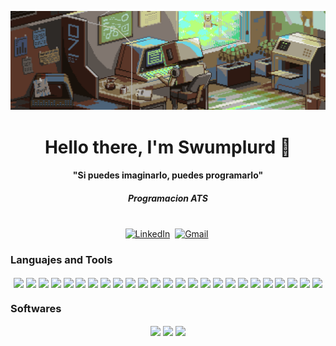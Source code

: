 ![](public/img/banner.gif)

<p>
  <h1 align="center"><b>Hello there, I'm Swumplurd 👾</b></h1>
</p>

<p>
  <h4 align="center"><b>"Si puedes imaginarlo, puedes programarlo"</b></h4>
  <h5 align="center">Programacion ATS</h5>
</p>

<p align="center">
<br>
<a href="https://www.linkedin.com/in/fernando-said-vasquez-tello-bb7087250/"><img src="https://img.shields.io/badge/linkedin-%230077B5.svg?&style=for-the-badge&logo=linkedin&logoColor=white" alt="LinkedIn" /></a>&nbsp;
<a href="mailto:ing.fernando.vasquez.tello@gmail.com"><img src="https://img.shields.io/badge/gmail-%23D14836.svg?&style=for-the-badge&logo=gmail&logoColor=white" alt="Gmail"/></a>&nbsp;

<br>
</p>

### Languajes and Tools

<div align="center">
  <img align="center" src="https://cdn.jsdelivr.net/gh/devicons/devicon/icons/javascript/javascript-original.svg" width=32/>
  <img align="center" src="https://cdn.jsdelivr.net/gh/devicons/devicon/icons/typescript/typescript-original.svg" width=32/>
  <img align="center" src="https://cdn.jsdelivr.net/gh/devicons/devicon/icons/java/java-original.svg" width=32/>
  <img align="center" src="https://cdn.jsdelivr.net/gh/devicons/devicon/icons/python/python-original.svg" width=32/>
  <img align="center" src="https://cdn.jsdelivr.net/gh/devicons/devicon/icons/php/php-plain.svg" width=32/>
  <img align="center" src="https://cdn.jsdelivr.net/gh/devicons/devicon/icons/mongodb/mongodb-original-wordmark.svg" width=32/>
  <img align="center" src="https://cdn.jsdelivr.net/gh/devicons/devicon/icons/express/express-original.svg" width=32/>
  <img align="center" src="https://cdn.jsdelivr.net/gh/devicons/devicon/icons/react/react-original.svg" width=32/>
  <img align="center" src="https://cdn.jsdelivr.net/gh/devicons/devicon/icons/redux/redux-original.svg" width=32/>
  <img align="center" src="https://cdn.jsdelivr.net/gh/devicons/devicon/icons/nextjs/nextjs-original.svg" width=32/>
  <img align="center" src="https://cdn.jsdelivr.net/gh/devicons/devicon/icons/nodejs/nodejs-original.svg" width=32/>
  <img align="center" src="https://cdn.jsdelivr.net/gh/devicons/devicon/icons/mysql/mysql-original.svg" width=32/>
  <img align="center" src="https://cdn.jsdelivr.net/gh/devicons/devicon/icons/yarn/yarn-original.svg" width=32/>
  <img align="center" src="https://cdn.jsdelivr.net/gh/devicons/devicon/icons/jest/jest-plain.svg" width=32/>
  <img align="center" src="https://cdn.jsdelivr.net/gh/devicons/devicon/icons/html5/html5-original.svg" width=32/>
  <img align="center" src="https://cdn.jsdelivr.net/gh/devicons/devicon/icons/css3/css3-original.svg" width=32/>
  <img align="center" src="https://cdn.jsdelivr.net/gh/devicons/devicon/icons/jquery/jquery-original.svg" width=32/>
  <img align="center" src="https://cdn.jsdelivr.net/gh/devicons/devicon/icons/bootstrap/bootstrap-original.svg" width=32/>
  <img align="center" src="https://cdn.jsdelivr.net/gh/devicons/devicon/icons/gulp/gulp-plain.svg" width=32/>
  <img align="center" src="https://cdn.jsdelivr.net/gh/devicons/devicon/icons/sass/sass-original.svg" width=32/>
  <img align="center" src="https://cdn.jsdelivr.net/gh/devicons/devicon/icons/linux/linux-original.svg" width=32/>
  <img align="center" src="https://cdn.jsdelivr.net/gh/devicons/devicon/icons/ubuntu/ubuntu-plain.svg" width=32/>
  <img align="center" src="https://cdn.jsdelivr.net/gh/devicons/devicon/icons/bash/bash-original.svg" width=32/>
  <img align="center" src="https://cdn.jsdelivr.net/gh/devicons/devicon/icons/discordjs/discordjs-original.svg" width=32/>
  <img align="center" src="https://cdn.jsdelivr.net/gh/devicons/devicon/icons/figma/figma-original.svg" width=32/>
</div>

### Softwares

<div align="center">
  <img align="center" src="https://cdn.jsdelivr.net/gh/devicons/devicon/icons/vscode/vscode-original.svg" width=32/>
  <img align="center" src="https://cdn.jsdelivr.net/gh/devicons/devicon/icons/androidstudio/androidstudio-original.svg" width=32/>
  <img align="center" src="https://cdn.jsdelivr.net/gh/devicons/devicon/icons/xd/xd-plain.svg" width=32/>
</div>
